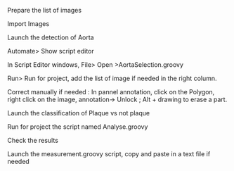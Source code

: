 Prepare the list of images

Import Images

Launch the detection of Aorta

Automate> Show script editor

In Script Editor windows, File> Open >AortaSelection.groovy

Run> Run for project, add the list of image if needed in the right column.

Correct manually if needed : In pannel annotation, click on the Polygon, right click on the image, annotation-> Unlock ; Alt + drawing to erase a part. 

Launch the classification of Plaque vs not plaque

Run for project the script named Analyse.groovy

Check the results 
 



Launch the measurement.groovy script, copy and paste in a text file if needed

